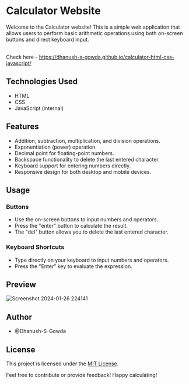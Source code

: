 # Calculator Website

Welcome to the Calculator website! This is a simple web application that allows users to perform basic arithmetic operations using both on-screen buttons and direct keyboard input.

<br>Check here - https://dhanush-s-gowda.github.io/calculator-html-css-javascript/

## Technologies Used

- HTML
- CSS
- JavaScript (internal)

## Features

- Addition, subtraction, multiplication, and division operations.
- Exponentiation (power) operation.
- Decimal point for floating-point numbers.
- Backspace functionality to delete the last entered character.
- Keyboard support for entering numbers directly.
- Responsive design for both desktop and mobile devices.

## Usage

### Buttons

- Use the on-screen buttons to input numbers and operators.
- Press the "enter" button to calculate the result.
- The "del" button allows you to delete the last entered character.

### Keyboard Shortcuts

- Type directly on your keyboard to input numbers and operators.
- Press the "Enter" key to evaluate the expression.

## Preview

![Screenshot 2024-01-26 224141](https://github.com/Dhanush-S-Gowda/calculator-html-css-javascript/assets/141866615/aac936d0-4cd8-4b20-90e0-2e62c265c659)


## Author

- @Dhanush-S-Gowda

## License

This project is licensed under the [MIT License](LICENSE).


Feel free to contribute or provide feedback! Happy calculating!
